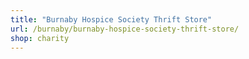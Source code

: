 ```yaml
---
title: "Burnaby Hospice Society Thrift Store"
url: /burnaby/burnaby-hospice-society-thrift-store/
shop: charity
---
```

